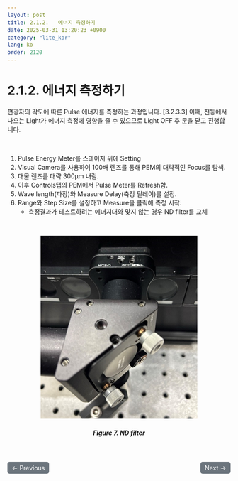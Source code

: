 ```yaml
---
layout: post
title: 2.1.2.	에너지 측정하기
date: 2025-03-31 13:20:23 +0900
category: "lite_kor"
lang: ko
order: 2120
---
```


# 2.1.2.	에너지 측정하기

편광자의 각도에 따른 Pulse 에너지를 측정하는 과정입니다. [3.2.3.3] 이때, 전등에서 나오는 Light가 에너지 측정에 영향을 줄 수 있으므로 Light OFF 후 문을 닫고 진행합니다.

<br/> <!-- 한줄 띄기 -->

1.	Pulse Energy Meter를 스테이지 위에 Setting
2.	Visual Camera를 사용하여 100배 렌즈를 통해 PEM의 대략적인 Focus를 탐색.
3.	대물 렌즈를 대략 300μm 내림.
4.	이후 Controls탭의 PEM에서 Pulse Meter를 Refresh함.
5.	Wave length(파장)와 Measure Delay(측정 딜레이)를 설정.
6.	Range와 Step Size를 설정하고 Measure을 클릭해 측정 시작.
    -	측정결과가 테스트하려는 에너지대와 맞지 않는 경우 ND filter를 교체


<br/> <!-- 한줄 띄기 -->

<!-- 중앙 정렬 이미지 -->
<p align="center"> 
  <img src="/assets/Chapter-2/ND filter.png">
</p>

<!-- 이미지 설명 -->
<div align="center"> 
<h5>Figure 7.	ND filter</h5>
</div>

<!-- 이전/다음 페이지 버튼 -->
<br/>
<br/>
<div style="display: flex; justify-content: space-between; align-items: center; margin-top: 10;">
  <!-- 이전 페이지 버튼 -->
  <a href="/manuals/manuals_lite_kor/Chapter 2/Chapter 2-1-1/" class="btn btn-primary" style="display: inline-block; padding: 5px 10px; background-color: #6c757d; color: white; text-decoration: none; border-radius: 5px;">
    ← Previous
  </a>

  <!-- 다음 페이지 버튼 -->
  <a href="/manuals/manuals_lite_kor/Chapter 2/Chapter 2-1-3/" class="btn btn-primary" style="display: inline-block; padding: 5px 10px; background-color: #6c757d; color: white; text-decoration: none; border-radius: 5px;">
    Next →
  </a>
</div>